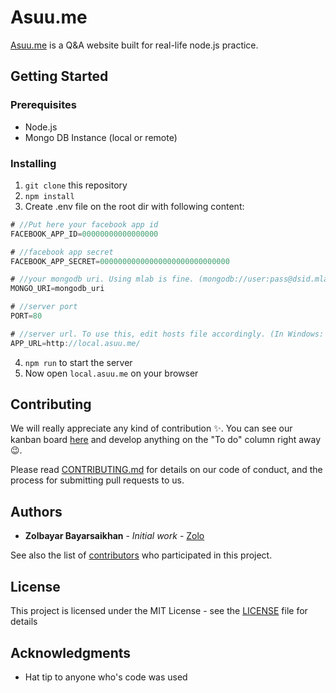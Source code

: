 # Asuu.me

[Asuu.me](https://asuu.me/) is a Q&A website built for real-life node.js practice.

## Getting Started

### Prerequisites

* Node.js
* Mongo DB Instance (local or remote)

### Installing

1. `git clone` this repository
2. `npm install`
3. Create .env file on the root dir with following content:

```javascript
# //Put here your facebook app id 
FACEBOOK_APP_ID=00000000000000000

# //facebook app secret
FACEBOOK_APP_SECRET=00000000000000000000000000000

# //your mongodb uri. Using mlab is fine. (mongodb://user:pass@dsid.mlab.com:23718/asuume etc)
MONGO_URI=mongodb_uri

# //server port
PORT=80

# //server url. To use this, edit hosts file accordingly. (In Windows: C:\Windows\System32\drivers\etc\hosts)
APP_URL=http://local.asuu.me/
``` 
4. `npm run` to start the server 
5. Now open `local.asuu.me` on your browser

## Contributing

We will really appreciate any kind of contribution :sparkles:. You can see our kanban board [here](https://github.com/zolbayars/asuu.me/projects/1) and develop anything on the "To do" column right away :wink:. 

Please read [CONTRIBUTING.md](docs/CONTRIBUTING.md) for details on our code of conduct, and the process for submitting pull requests to us.


## Authors

* **Zolbayar Bayarsaikhan** - *Initial work* - [Zolo](https://www.zolbayar.com)

See also the list of [contributors](https://github.com/zolbayars/asuu.me/graphs/contributors) who participated in this project.

## License

This project is licensed under the MIT License - see the [LICENSE](docs/LICENSE) file for details

## Acknowledgments

* Hat tip to anyone who's code was used
